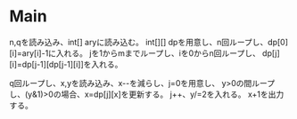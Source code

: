 # Main
n,qを読み込み、int[] aryに読み込む。
int[][] dpを用意し、n回ループし、dp[0][i]=ary[i]-1に入れる。
jを1からmまでループし、iを0からn回ループし、
dp[j][i]=dp[j-1][dp[j-1][i]]を入れる。

q回ループし、x,yを読み込み、x--を減らし、j=0を用意し、
y>0の間ループし、(y&1)>0の場合、x=dp[j][x]を更新する。
j++、y/=2を入れる。
x+1を出力する。
